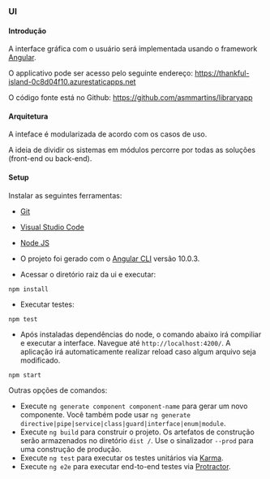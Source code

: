 ### UI

#### Introdução

A interface gráfica com o usuário será implementada usando o framework [Angular](https://angular.io/docs).

O applicativo pode ser acesso pelo seguinte endereço: https://thankful-island-0c8d04f10.azurestaticapps.net

O código fonte está no Github: https://github.com/asmmartins/libraryapp

#### Arquitetura

A inteface é modularizada de acordo com os casos de uso.

A ideia de dividir os sistemas em módulos percorre por todas as soluções (front-end ou back-end).

#### Setup

Instalar as seguintes ferramentas:
* [Git](https://git-scm.com/download/win)
* [Visual Studio Code](https://code.visualstudio.com/)
* [Node JS](https://nodejs.org/en/)

* O projeto foi gerado com o [Angular CLI](https://github.com/angular/angular-cli) versão 10.0.3.

* Acessar o diretório raiz da ui e executar:
```
npm install
```

* Executar testes:
```
npm test
```

* Após instaladas dependências do node, o comando abaixo irá compiliar e executar a interface. Navegue até `http://localhost:4200/`. A aplicação irá automaticamente realizar reload caso algum arquivo seja modificado.
```
npm start
```

Outras opções de comandos:

* Execute `ng generate component component-name` para gerar um novo componente. Você também pode usar `ng generate directive|pipe|service|class|guard|interface|enum|module`.
* Execute `ng build` para construir o projeto. Os artefatos de construção serão armazenados no diretório `dist /`. Use o sinalizador `--prod` para uma construção de produção.
* Execute `ng test` para executar os testes unitários via [Karma](https://karma-runner.github.io).
* Execute `ng e2e` para executar end-to-end testes via [Protractor](http://www.protractortest.org/).